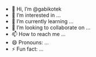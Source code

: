 - 👋 Hi, I’m @gabikotek
- 👀 I’m interested in ...
- 🌱 I’m currently learning ...
- 💞️ I’m looking to collaborate on ...
- 📫 How to reach me ...
- 😄 Pronouns: ...
- ⚡ Fun fact: ...

<!---
gabikotek/gabikotek is a ✨ special ✨ repository because its `README.md` (this file) appears on your GitHub profile.
You can click the Preview link to take a look at your changes.
--->
